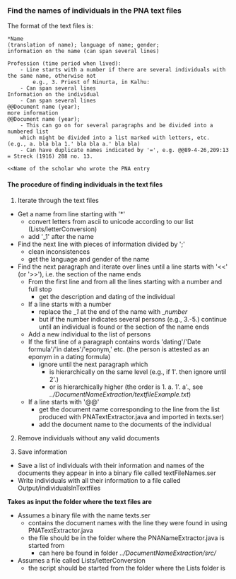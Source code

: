 ### Find the names of individuals in the PNA text files

The format of the text files is:
```
*Name
(translation of name); language of name; gender;
information on the name (can span several lines)

Profession (time period when lived): 
	- Line starts with a number if there are several individuals with the same name, otherwise not
		e.g., 3. Priest of Ninurta, in Kalhu:
	- Can span several lines
Information on the individual     
	- Can span several lines
@@Document name (year);
more information
@@Document name (year);
	- This can go on for several paragraphs and be divided into a numbered list 
	which might be divided into a list marked with letters, etc. (e.g., a. bla bla 1.' bla bla a.' bla bla)
	- Can have duplicate names indicated by '=', e.g. @@89-4-26,209:13 = Streck (1916) 288 no. 13.

<<Name of the scholar who wrote the PNA entry
```
#### The procedure of finding individuals in the text files

1. Iterate through the text files
* Get a name from line starting with '*'
	* convert letters from ascii to unicode according to our list (Lists/letterConversion)
	* add '_1' after the name
* Find the next line with pieces of information divided by ';'
	* clean inconsistences
	* get the language and gender of the name
* Find the next paragraph and iterate over lines until a line starts with '<<' (or '>>'), i.e. the section of the name ends
	* From the first line and from all the lines starting with a number and full stop
		* get the description and dating of the individual
	* If a line starts with a number 
		* replace the _*1* at the end of the name with _*number*
		* but if the number indicates several persons (e.g., 3.-5.) continue until an individual is found or the section of the name ends
	* Add a new individual to the list of persons
	* If the first line of a paragraph contains words 'dating'/'Date formula'/'in dates'/'eponym,' etc. (the person is attested as an eponym in a dating formula)
		* ignore until the next paragraph which
			* is hierarchically on the same level (e.g., if 1'. then ignore until 2'.)
			* or is hierarchically higher (the order is 1. a. 1'. a'., see _../DocumentNameExtraction/textfileExample.txt_) 
	* If a line starts with '@@'
		* get the document name corresponding to the line from the list produced with PNATextExtractor.java and imported in texts.ser)
		* add the document name to the documents of the individual

2. Remove individuals without any valid documents
	 
3. Save information
* Save a list of individuals with their information and names of the documents they appear in into a binary file called textFileNames.ser
* Write individuals with all their information to a file called Output/individualsInTextfiles

**Takes as input the folder where the text files are**
* Assumes a binary file with the name texts.ser
	* contains the document names with the line they were found in using PNATextExtractor.java
	* the file should be in the folder where the PNANameExtractor.java is started from
		* can here be found in folder _../DocumentNameExtraction/src/_
* Assumes a file called Lists/letterConversion
	* the script should be started from the folder where the Lists folder is
